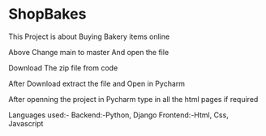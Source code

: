 # ShopBakes
This Project is about Buying Bakery items online 

Above Change main to master And open the file

Download The zip file from code

After Download extract the file and Open in Pycharm

After openning the project in Pycharm type in all the html pages if required

Languages used:- Backend:-Python, Django Frontend:-Html, Css, Javascript
